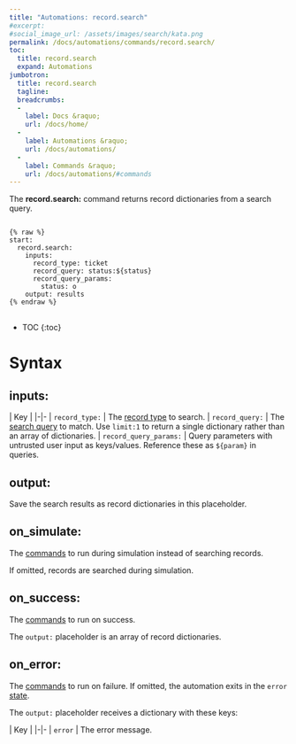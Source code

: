 ```yaml
---
title: "Automations: record.search"
#excerpt: 
#social_image_url: /assets/images/search/kata.png
permalink: /docs/automations/commands/record.search/
toc:
  title: record.search
  expand: Automations
jumbotron:
  title: record.search
  tagline: 
  breadcrumbs:
  -
    label: Docs &raquo;
    url: /docs/home/
  -
    label: Automations &raquo;
    url: /docs/automations/
  -
    label: Commands &raquo;
    url: /docs/automations/#commands
---
```


The **record.search:** command returns record dictionaries from a search query.

<pre>
<code class="language-cerb">
{% raw %}
start:
  record.search:
    inputs:
      record_type: ticket
      record_query: status:${status}
      record_query_params:
        status: o
    output: results
{% endraw %}
</code>
</pre>

* TOC
{:toc}

# Syntax

## inputs:

| Key | 
|-|-
| `record_type:` | The [record type](/docs/records/types/) to search.
| `record_query:` | The [search query](/docs/search/) to match. Use `limit:1` to return a single dictionary rather than an array of dictionaries.
| `record_query_params:` | Query parameters with untrusted user input as keys/values. Reference these as `${param}` in queries.

## output:

Save the search results as record dictionaries in this placeholder.

## on_simulate:

The [commands](/docs/automations/#commands) to run during simulation instead of searching records.

If omitted, records are searched during simulation.

## on_success:

The [commands](/docs/automations/#commands) to run on success.

The `output:` placeholder is an array of record dictionaries.

## on_error:

The [commands](/docs/automations/#commands) to run on failure. If omitted, the automation exits in the `error` [state](/docs/automations/#exit-states).

The `output:` placeholder receives a dictionary with these keys:

| Key |
|-|-
| `error` | The error message.